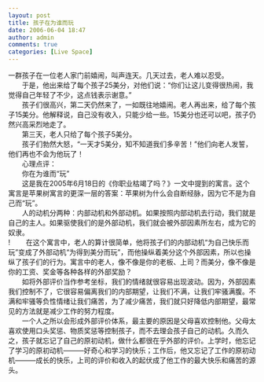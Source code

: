 ```yaml
---
layout: post
title: 孩子在为谁而玩
date: 2006-06-04 18:47
author: admin
comments: true
categories: [Live Space]
---
```

<div>一群孩子在一位老人家门前嬉闹，叫声连天。几天过去，老人难以忍受。 </div>
<div>　　于是，他出来给了每个孩子25美分，对他们说：“你们让这儿变得很热闹，我觉得自己年轻了不少，这点钱表示谢意。” </div>
<div>　　孩子们很高兴，第二天仍然来了，一如既往地嬉闹。老人再出来，给了每个孩子15美分。他解释说，自己没有收入，只能少给一些。15美分也还可以吧，孩子仍然兴高采烈地走了。 </div>
<div>　　第三天，老人只给了每个孩子5美分。 </div>
<div>　　孩子们勃然大怒，“一天才5美分，知不知道我们多辛苦！”他们向老人发誓，他们再也不会为他玩了！ </div>
<div>　　心理点评： </div>
<div>　　你在为谁而“玩” </div>
<div>　　这是我在2005年6月18日的《你职业枯竭了吗？》一文中提到的寓言。这个寓言是苹果树寓言的更深一层的答案：苹果树为什么会自断经脉，因为它不是为自己而“玩”。 </div>
<div>　　人的动机分两种：内部动机和外部动机。如果按照内部动机去行动，我们就是自己的主人。如果驱使我们的是外部动机，我们就会被外部因素所左右，成为它的奴隶。 </div>
<div>! 　　在这个寓言中，老人的算计很简单，他将孩子们的内部动机“为自己快乐而玩”变成了外部动机“为得到美分而玩”，而他操纵着美分这个外部因素，所以也操纵了孩子们的行为。寓言中的老人，像不像是你的老板、上司？而美分，像不像是你的工资、奖金等各种各样的外部奖励？ </div>
<div>　　如将外部评价当作参考坐标，我们的情绪就很容易出现波动。因为，外部因素我们控制不了，它很容易偏离我们的内部期望，让我们不满，让我们牢骚满腹。不满和牢骚等负性情绪让我们痛苦，为了减少痛苦，我们就只好降低内部期望，最常见的方法就是减少工作的努力程度。 </div>
<div>　　一个人之所以会形成外部评价体系，最主要的原因是父母喜欢控制他。父母太喜欢使用口头奖惩、物质奖惩等控制孩子，而不去理会孩子自己的动机。久而久之，孩子就忘记了自己的原初动机，做什么都很在乎外部的评价。上学时，他忘记了学习的原初动机———好奇心和学习的快乐；工作后，他又忘记了工作的原初动机———成长的快乐，上司的评价和收入的起伏成了他工作的最大快乐和痛苦的源头。 <br /></div>
